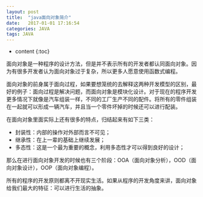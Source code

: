 ```yaml
---
layout: post
title:  "java面向对象简介"
date:   2017-01-01 17:16:54
categories: JAVA
tags: JAVA
---
```


* content
{:toc}


面向对象是一种程序的设计方法，但是并不表示所有的开发者都认同面向对象。因为有很多开发者认为面向对象过于复杂，所以更多人愿意使用函数式编程。





面向对象的前身属于面向过程，如果要想笼统的去解释这两种开发模型的区别，最好的例子：面向过程是解决问题，而面向对象是模块化设计。对于现在的程序开发更多情况下就像是汽车组装一样，不同的工厂生产不同的配件。将所有的零件组装在一起就可以形成一辆汽车，并且当一个零件坏掉的时候还可以进行配装。



在面向对象里面实际上还有很多的特点，归结起来有如下三类：

- 封装性：内部的操作对外部而言不可见；
- 继承性：在上一辈的基础上继续发展；
- 多态性：这是一个最为重要的概念，利用多态性才可以得到良好的设计；

那么在进行面向对象开发的时候也有三个阶段：OOA（面向对象分析），OOD（面向对象设计），OOP（面向对象编程）。

所有的程序的开发原则都离不开现实生活。如果从程序的开发角度来讲，面向对象给我们最大的特征：可以进行生活的抽象。
